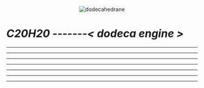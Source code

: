 <p align="center">
  <img src="https://github.com/user-attachments/assets/b446584a-c29c-43b1-8cb8-c4f2e310dc56" alt="dodecahedrane">
</p>

# ***C20H20*** *-------< dodeca engine >*

-------
-------
-------
-------
-------
-------
-------
